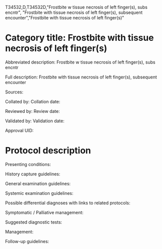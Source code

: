 T34532,D,T34532D,"Frostbite w tissue necrosis of left finger(s), subs encntr", "Frostbite with tissue necrosis of left finger(s), subsequent encounter","Frostbite with tissue necrosis of left finger(s)"
# Category title: Frostbite with tissue necrosis of left finger(s)

Abbreviated description: Frostbite w tissue necrosis of left finger(s), subs encntr

Full description: Frostbite with tissue necrosis of left finger(s), subsequent encounter

Sources:

Collated by:
Collation date:

Reviewed by:
Review date:

Validated by:
Validation date:

Approval UID:

# Protocol description

Presenting conditions:

History capture guidelines:

General examination guidelines:

Systemic examination guidelines:

Possible differential diagnoses with links to related protocols:

Symptomatic / Palliative management:

Suggested diagnostic tests:

Management:

Follow-up guidelines:
